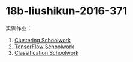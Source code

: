 # 18b-liushikun-2016-371

实训作业：

1. [Clustering Schoolwork](https://github.com/m-L-0/18b-liushikun-2016-371/tree/master/Clustering%20Schoolwork)
2. [TensorFlow Schoolwork](https://github.com/m-L-0/18b-liushikun-2016-371/tree/master/TensorFlow%20Schoolwork)
3. [Classification Schoolwork](https://github.com/m-L-0/18b-liushikun-2016-371/tree/master/Classification%20Schoolwork)

